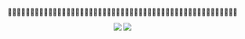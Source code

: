 <p align="center">👨‍💻👨🏻‍💻👨🏼‍💻👨🏽‍💻👨🏾‍💻👨🏿‍💻👩🏿‍💻👩🏾‍💻👩🏽‍💻👩🏼‍💻👩🏻‍💻👩‍💻🧑‍💻🧑🏻‍💻🧑🏼‍💻🧑🏽‍💻🧑🏾‍💻🧑🏿‍💻</p>
  
<p align="center">
  <img src="https://github-readme-stats.vercel.app/api?username=cong-min&count_private=true&show_icons=true&include_all_commits=true&hide_rank=true&hide_title=true&hide=contribs&line_height=24">
  <img src="https://github-readme-stats.vercel.app/api/top-langs/?username=cong-min&layout=compact&hide_title=true">
</p>
